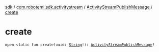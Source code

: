 [sdk](../../index.md) / [com.robotemi.sdk.activitystream](../index.md) / [ActivityStreamPublishMessage](index.md) / [create](./create.md)

# create

`open static fun create(uuid: `[`String`](https://kotlinlang.org/api/latest/jvm/stdlib/kotlin/-string/index.html)`!): `[`ActivityStreamPublishMessage`](index.md)`!`